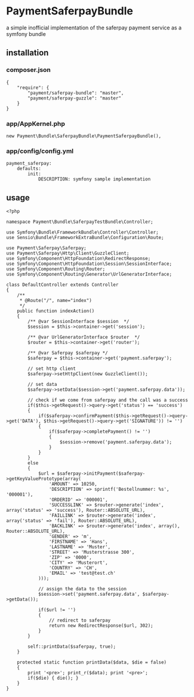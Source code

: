 # PaymentSaferpayBundle

a simple inofficial implementation of the saferpay payment service as a symfony bundle

## installation

### composer.json

    {
        "require": {
            "payment/saferpay-bundle": "master",
            "payment/saferpay-guzzle": "master"
        }
    }

### app/AppKernel.php

    new Payment\Bundle\SaferpayBundle\PaymentSaferpayBundle(),

### app/config/config.yml

    payment_saferpay:
        defaults:
            init:
                DESCRIPTION: symfony sample implementation

## usage

    <?php
    
    namespace Payment\Bundle\SaferpayTestBundle\Controller;
    
    use Symfony\Bundle\FrameworkBundle\Controller\Controller;
    use Sensio\Bundle\FrameworkExtraBundle\Configuration\Route;
    
    use Payment\Saferpay\Saferpay;
    use Payment\Saferpay\Http\Client\GuzzleClient;
    use Symfony\Component\HttpFoundation\RedirectResponse;
    use Symfony\Component\HttpFoundation\Session\SessionInterface;
    use Symfony\Component\Routing\Router;
    use Symfony\Component\Routing\Generator\UrlGeneratorInterface;
    
    class DefaultController extends Controller
    {
        /**
         * @Route("/", name="index")
         */
        public function indexAction()
        {
            /** @var SessionInterface $session  */
            $session = $this->container->get('session');
    
            /** @var UrlGeneratorInterface $router  */
            $router = $this->container->get('router');
    
            /** @var Saferpay $saferpay */
            $saferpay = $this->container->get('payment.saferpay');
    
            // set http client
            $saferpay->setHttpClient(new GuzzleClient());
    
            // set data
            $saferpay->setData($session->get('payment.saferpay.data'));
    
            // check if we come from saferpay and the call was a success
            if($this->getRequest()->query->get('status') == 'success')
            {
                if($saferpay->confirmPayment($this->getRequest()->query->get('DATA'), $this->getRequest()->query->get('SIGNATURE')) != '')
                {
                    if($saferpay->completePayment() != '')
                    {
                        $session->remove('payment.saferpay.data');
                    }
                }
            }
            else
            {
                $url = $saferpay->initPayment($saferpay->getKeyValuePrototype(array(
                    'AMOUNT' => 10250,
                    'DESCRIPTION' => sprintf('Bestellnummer: %s', '000001'),
                    'ORDERID' => '000001',
                    'SUCCESSLINK' => $router->generate('index', array('status' => 'success'), Router::ABSOLUTE_URL),
                    'FAILLINK' => $router->generate('index', array('status' => 'fail'), Router::ABSOLUTE_URL),
                    'BACKLINK' => $router->generate('index', array(), Router::ABSOLUTE_URL),
                    'GENDER' => 'm',
                    'FIRSTNAME' => 'Hans',
                    'LASTNAME' => 'Muster',
                    'STREET' => 'Musterstrasse 300',
                    'ZIP' => '0000',
                    'CITY' => 'Musterort',
                    'COUNTRY' => 'CH',
                    'EMAIL' => 'test@test.ch'
                )));
    
                // assign the data to the session
                $session->set('payment.saferpay.data', $saferpay->getData());
    
                if($url != '')
                {
                    // redirect to saferpay
                    return new RedirectResponse($url, 302);
                }
            }
    
            self::printData($saferpay, true);
        }
    
        protected static function printData($data, $die = false)
        {
            print '<pre>'; print_r($data); print '<pre>';
            if($die) { die(); }
        }
    }